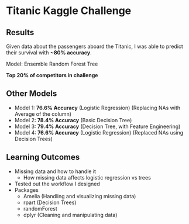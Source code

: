 # Titanic Kaggle Challenge

## Results
Given data about the passengers aboard the Titanic, I was able to predict their survival
with **~80% accuracy**.

Model: Ensemble Random Forest Tree

**Top 20% of competitors in challenge**

## Other Models
- Model 1: **76.6% Accuracy** (Logistic Regression) (Replacing NAs with Average of the column)
- Model 2: **78.4% Accuracy** (Basic Decision Tree)
- Model 3: **79.4% Accuracy** (Decision Tree, with Feature Engineering)
- Model 4: **76.6% Accuracy** (Logistic Regression) (Replaced NAs using Decision Trees)

## Learning Outcomes
- Missing data and how to handle it
  - How missing data affects logistic regression vs trees
- Tested out the workflow I designed
- Packages
  - Amelia (Handling and visualizing missing data)
  - rpart (Decision Trees)
  - randomForest
  - dplyr (Cleaning and manipulating data)
